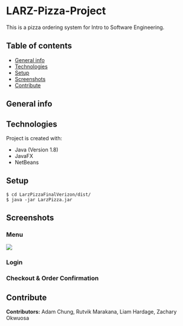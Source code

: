 # LARZ-Pizza-Project
This is a pizza ordering system for Intro to Software Engineering.

## Table of contents
* [General info](#general-info)
* [Technologies](#technologies)
* [Setup](#setup)
* [Screenshots](#screenshots)
* [Contribute](#contribute)

## General info


## Technologies
Project is created with:
* Java (Version 1.8)
* JavaFX
* NetBeans

## Setup
```
$ cd LarzPizzaFinalVerizon/dist/
$ java -jar LarzPizza.jar
```
## Screenshots

### Menu 
![](https://media.giphy.com/media/UKyURXUILsOag8sxOW/giphy.gif)

### Login

### Checkout & Order Confirmation

## Contribute
**Contributors:** Adam Chung, Rutvik Marakana, Liam Hardage, Zachary Okwuosa
